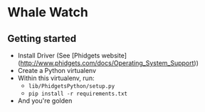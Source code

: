 # Whale Watch


## Getting started

* Install Driver (See [Phidgets website] (http://www.phidgets.com/docs/Operating_System_Support))
* Create a Python virtualenv
* Within this virtualenv, run:
  * `lib/PhidgetsPython/setup.py`
  * `pip install -r requirements.txt`
* And you're golden